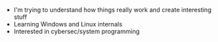 - I'm trying to understand how things really work and create interesting  stuff
- Learning Windows and Linux internals
- Interested in cybersec/system programming
<!---
WIMMOfficial/WIMMOfficial is a ✨ special ✨ repository because its `README.md` (this file) appears on your GitHub profile.
You can click the Preview link to take a look at your changes.
--->
